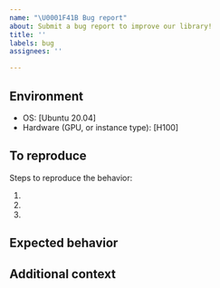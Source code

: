 ```yaml
---
name: "\U0001F41B Bug report"
about: Submit a bug report to improve our library!
title: ''
labels: bug
assignees: ''

---
```


## Environment
<!-- Provide the below as necessary -->

- OS: [Ubuntu 20.04]
- Hardware (GPU, or instance type): [H100]

<!-- if your bug is CUDA related, please also provide your CUDA version -->

## To reproduce

Steps to reproduce the behavior:

1.
2.
3.

## Expected behavior

<!-- A clear and concise description of what you would expect to happen. -->

## Additional context

<!-- Please provide an additional context. -->
